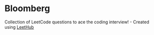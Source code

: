 # Bloomberg
Collection of LeetCode questions to ace the coding interview! - Created using [LeetHub](https://github.com/QasimWani/LeetHub)
